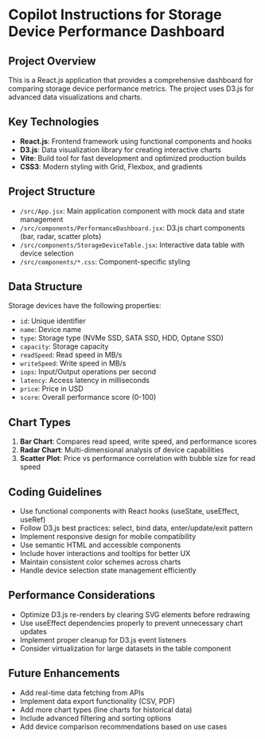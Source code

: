 # Copilot Instructions for Storage Device Performance Dashboard

<!-- Use this file to provide workspace-specific custom instructions to Copilot. For more details, visit https://code.visualstudio.com/docs/copilot/copilot-customization#_use-a-githubcopilotinstructionsmd-file -->

## Project Overview

This is a React.js application that provides a comprehensive dashboard for comparing storage device performance metrics. The project uses D3.js for advanced data visualizations and charts.

## Key Technologies

- **React.js**: Frontend framework using functional components and hooks
- **D3.js**: Data visualization library for creating interactive charts
- **Vite**: Build tool for fast development and optimized production builds
- **CSS3**: Modern styling with Grid, Flexbox, and gradients

## Project Structure

- `/src/App.jsx`: Main application component with mock data and state management
- `/src/components/PerformanceDashboard.jsx`: D3.js chart components (bar, radar, scatter plots)
- `/src/components/StorageDeviceTable.jsx`: Interactive data table with device selection
- `/src/components/*.css`: Component-specific styling

## Data Structure

Storage devices have the following properties:

- `id`: Unique identifier
- `name`: Device name
- `type`: Storage type (NVMe SSD, SATA SSD, HDD, Optane SSD)
- `capacity`: Storage capacity
- `readSpeed`: Read speed in MB/s
- `writeSpeed`: Write speed in MB/s
- `iops`: Input/Output operations per second
- `latency`: Access latency in milliseconds
- `price`: Price in USD
- `score`: Overall performance score (0-100)

## Chart Types

1. **Bar Chart**: Compares read speed, write speed, and performance scores
2. **Radar Chart**: Multi-dimensional analysis of device capabilities
3. **Scatter Plot**: Price vs performance correlation with bubble size for read speed

## Coding Guidelines

- Use functional components with React hooks (useState, useEffect, useRef)
- Follow D3.js best practices: select, bind data, enter/update/exit pattern
- Implement responsive design for mobile compatibility
- Use semantic HTML and accessible components
- Include hover interactions and tooltips for better UX
- Maintain consistent color schemes across charts
- Handle device selection state management efficiently

## Performance Considerations

- Optimize D3.js re-renders by clearing SVG elements before redrawing
- Use useEffect dependencies properly to prevent unnecessary chart updates
- Implement proper cleanup for D3.js event listeners
- Consider virtualization for large datasets in the table component

## Future Enhancements

- Add real-time data fetching from APIs
- Implement data export functionality (CSV, PDF)
- Add more chart types (line charts for historical data)
- Include advanced filtering and sorting options
- Add device comparison recommendations based on use cases
